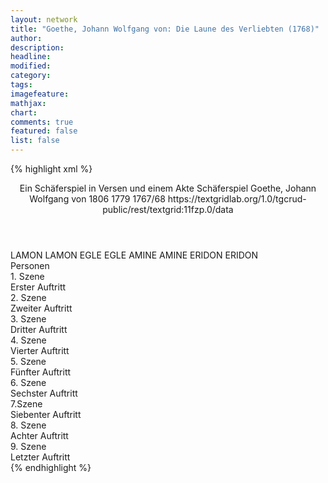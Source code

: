 ```yaml
---
layout: network
title: "Goethe, Johann Wolfgang von: Die Laune des Verliebten (1768)"
author:
description:
headline:
modified:
category:
tags:
imagefeature:
mathjax:
chart:
comments: true
featured: false
list: false
---
```

{% highlight xml %}
<?xml-model href="http://raw.githubusercontent.com/DLiNa/project/master/rules/lina.rnc"?><?xml-model href="http://raw.githubusercontent.com/DLiNa/project/master/rules/lina.sch"?>
<play xmlns="http://lina.digital">
  <header>
    <title>Die Laune des Verliebten</title>
    <subtitle>Ein Schäferspiel in Versen und einem Akte</subtitle>
    <genretitle>Schäferspiel</genretitle>
    <author>Goethe, Johann Wolfgang von</author>
    <date type="print" when="1806">1806</date>
    <date type="premiere" when="1779">1779</date>
    <date type="written" when="1768">1767/68</date>
    <source>https://textgridlab.org/1.0/tgcrud-public/rest/textgrid:11fzp.0/data</source>
  </header>
  <personae>
    <character>
      <name>LAMON</name>
      <alias xml:id="lamon">
        <name>LAMON</name>
      </alias>
    </character>
    <character>
      <name>EGLE</name>
      <alias xml:id="egle">
        <name>EGLE</name>
      </alias>
    </character>
    <character>
      <name>AMINE</name>
      <alias xml:id="amine">
        <name>AMINE</name>
      </alias>
    </character>
    <character>
      <name>ERIDON</name>
      <alias xml:id="eridon">
        <name>ERIDON</name>
      </alias>
    </character>
  </personae>
  <text>
    <div>
      <head>Personen</head>
    </div>
    <div>
      <head>1. Szene</head>
      <div>
        <head>Erster Auftritt</head>
        <sp who="#lamon">
          <amount n="6" unit="speech_acts"/>
          <amount n="119" unit="words"/>
          <amount n="16" unit="lines"/>
          <amount n="598" unit="chars"/>
        </sp>
        <sp who="#egle">
          <amount n="15" unit="speech_acts"/>
          <amount n="471" unit="words"/>
          <amount n="54" unit="lines"/>
          <amount n="2410" unit="chars"/>
        </sp>
        <sp who="#amine">
          <amount n="11" unit="speech_acts"/>
          <amount n="140" unit="words"/>
          <amount n="22" unit="lines"/>
          <amount n="731" unit="chars"/>
        </sp>
      </div>
    </div>
    <div>
      <head>2. Szene</head>
      <div>
        <head>Zweiter Auftritt</head>
        <sp who="#amine">
          <amount n="10" unit="speech_acts"/>
          <amount n="131" unit="words"/>
          <amount n="17" unit="lines"/>
          <amount n="643" unit="chars"/>
        </sp>
        <sp who="#egle">
          <amount n="9" unit="speech_acts"/>
          <amount n="329" unit="words"/>
          <amount n="39" unit="lines"/>
          <amount n="1710" unit="chars"/>
        </sp>
      </div>
    </div>
    <div>
      <head>3. Szene</head>
      <div>
        <head>Dritter Auftritt</head>
        <sp who="#amine">
          <amount n="18" unit="speech_acts"/>
          <amount n="253" unit="words"/>
          <amount n="34" unit="lines"/>
          <amount n="1267" unit="chars"/>
        </sp>
        <sp who="#eridon">
          <amount n="26" unit="speech_acts"/>
          <amount n="283" unit="words"/>
          <amount n="37" unit="lines"/>
          <amount n="1417" unit="chars"/>
        </sp>
        <sp who="#egle">
          <amount n="14" unit="speech_acts"/>
          <amount n="327" unit="words"/>
          <amount n="36" unit="lines"/>
          <amount n="1684" unit="chars"/>
        </sp>
      </div>
    </div>
    <div>
      <head>4. Szene</head>
      <div>
        <head>Vierter Auftritt</head>
        <sp who="#egle">
          <amount n="14" unit="speech_acts"/>
          <amount n="301" unit="words"/>
          <amount n="38" unit="lines"/>
          <amount n="1518" unit="chars"/>
        </sp>
        <sp who="#amine">
          <amount n="10" unit="speech_acts"/>
          <amount n="73" unit="words"/>
          <amount n="12" unit="lines"/>
          <amount n="355" unit="chars"/>
        </sp>
        <sp who="#lamon">
          <amount n="9" unit="speech_acts"/>
          <amount n="120" unit="words"/>
          <amount n="15" unit="lines"/>
          <amount n="555" unit="chars"/>
        </sp>
      </div>
    </div>
    <div>
      <head>5. Szene</head>
      <div>
        <head>Fünfter Auftritt</head>
        <sp who="#amine">
          <amount n="19" unit="speech_acts"/>
          <amount n="455" unit="words"/>
          <amount n="54" unit="lines"/>
          <amount n="2315" unit="chars"/>
        </sp>
        <sp who="#eridon">
          <amount n="19" unit="speech_acts"/>
          <amount n="466" unit="words"/>
          <amount n="57" unit="lines"/>
          <amount n="2387" unit="chars"/>
        </sp>
      </div>
    </div>
    <div>
      <head>6. Szene</head>
      <div>
        <head>Sechster Auftritt</head>
        <sp who="#amine">
          <amount n="1" unit="speech_acts"/>
          <amount n="152" unit="words"/>
          <amount n="14" unit="lines"/>
          <amount n="744" unit="chars"/>
        </sp>
      </div>
    </div>
    <div>
      <head>7.Szene</head>
      <div>
        <head>Siebenter Auftritt</head>
        <sp who="#egle">
          <amount n="11" unit="speech_acts"/>
          <amount n="241" unit="words"/>
          <amount n="29" unit="lines"/>
          <amount n="1207" unit="chars"/>
        </sp>
        <sp who="#lamon">
          <amount n="5" unit="speech_acts"/>
          <amount n="82" unit="words"/>
          <amount n="10" unit="lines"/>
          <amount n="400" unit="chars"/>
        </sp>
        <sp who="#amine">
          <amount n="9" unit="speech_acts"/>
          <amount n="46" unit="words"/>
          <amount n="10" unit="lines"/>
          <amount n="218" unit="chars"/>
        </sp>
      </div>
    </div>
    <div>
      <head>8. Szene</head>
      <div>
        <head>Achter Auftritt</head>
        <sp who="#egle">
          <amount n="19" unit="speech_acts"/>
          <amount n="771" unit="words"/>
          <amount n="85" unit="lines"/>
          <amount n="3900" unit="chars"/>
        </sp>
        <sp who="#eridon">
          <amount n="18" unit="speech_acts"/>
          <amount n="170" unit="words"/>
          <amount n="27" unit="lines"/>
          <amount n="806" unit="chars"/>
        </sp>
      </div>
    </div>
    <div>
      <head>9. Szene</head>
      <div>
        <head>Letzter Auftritt</head>
        <sp who="#eridon">
          <amount n="6" unit="speech_acts"/>
          <amount n="69" unit="words"/>
          <amount n="11" unit="lines"/>
          <amount n="344" unit="chars"/>
        </sp>
        <sp who="#amine">
          <amount n="8" unit="speech_acts"/>
          <amount n="177" unit="words"/>
          <amount n="23" unit="lines"/>
          <amount n="916" unit="chars"/>
        </sp>
        <sp who="#egle">
          <amount n="6" unit="speech_acts"/>
          <amount n="191" unit="words"/>
          <amount n="22" unit="lines"/>
          <amount n="974" unit="chars"/>
        </sp>
      </div>
    </div>
  </text>
</play>
{% endhighlight %}